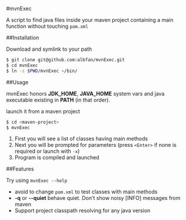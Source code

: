 #mvnExec

A script to find java files inside your maven project containing a main function without touching `pom.xml`

##Installation

Download and symlink to your path

```bash
$ git clone git@github.com:albfan/mvnExec.git
$ cd mvnExec
$ ln -s $PWD/mvnExec ~/bin/
```

##Usage

mvnExec honors **JDK_HOME**, **JAVA_HOME** system vars and java executable existing in **PATH** (in that order).

launch it from a maven project

```bash
$ cd <maven-project>
$ mvnExec
```

1. First you will see a list of classes having main methods
2. Next you will be prompted for parameters (press `<Enter>` if none is required or launch with `-x`)
3. Program is compiled and launched

##Features

Try using `mvnExec --help`

- avoid to change `pom.xml` to test classes with main methods
- **-q** or **--quiet** behave quiet. Don't show noisy [INFO] messages from maven
- Support project classpath resolving for any java version

